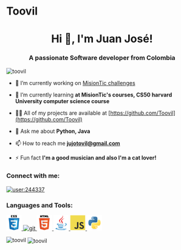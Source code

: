# Toovil
<h1 align="center">Hi 👋, I'm Juan José!</h1>
<h3 align="center">A passionate Software developer from Colombia</h3>

<p align="left"> <img src="https://komarev.com/ghpvc/?username=toovil&label=Profile%20views&color=0e75b6&style=flat" alt="toovil" /> </p>

- 🔭 I’m currently working on [MisionTic challenges](https://www.misiontic2022.gov.co/portal/)

- 🌱 I’m currently learning **at MisionTic's courses, CS50 harvard University computer science course**

- 👨‍💻 All of my projects are available at [https://github.com/Toovil](https://github.com/Toovil)

- 💬 Ask me about **Python, Java**

- 📫 How to reach me **jujotovil@gmail.com**

- ⚡ Fun fact **I'm a good musician and also I'm a cat lover!**

<h3 align="left">Connect with me:</h3>
<p align="left">
<a href="https://es.stackoverflow.com/users/244337/juan-jos%c3%a9-tob%c3%b3n-villa" target="blank"><img align="center" src="https://raw.githubusercontent.com/rahuldkjain/github-profile-readme-generator/master/src/images/icons/Social/stack-overflow.svg" alt="user:244337" height="30" width="40" /></a>
</p>

<h3 align="left">Languages and Tools:</h3>
<p align="left"> <a href="https://www.w3schools.com/css/" target="_blank"> <img src="https://raw.githubusercontent.com/devicons/devicon/master/icons/css3/css3-original-wordmark.svg" alt="css3" width="40" height="40"/> </a> <a href="https://git-scm.com/" target="_blank"> <img src="https://www.vectorlogo.zone/logos/git-scm/git-scm-icon.svg" alt="git" width="40" height="40"/> </a> <a href="https://www.w3.org/html/" target="_blank"> <img src="https://raw.githubusercontent.com/devicons/devicon/master/icons/html5/html5-original-wordmark.svg" alt="html5" width="40" height="40"/> </a> <a href="https://www.java.com" target="_blank"> <img src="https://raw.githubusercontent.com/devicons/devicon/master/icons/java/java-original.svg" alt="java" width="40" height="40"/> </a> <a href="https://developer.mozilla.org/en-US/docs/Web/JavaScript" target="_blank"> <img src="https://raw.githubusercontent.com/devicons/devicon/master/icons/javascript/javascript-original.svg" alt="javascript" width="40" height="40"/> </a> <a href="https://www.python.org" target="_blank"> <img src="https://raw.githubusercontent.com/devicons/devicon/master/icons/python/python-original.svg" alt="python" width="40" height="40"/> </a> 
</p>

<p><img align="left" src="https://github-readme-stats.vercel.app/api/top-langs?username=toovil&show_icons=true&locale=en&layout=compact" alt="toovil" /></p>

<p>&nbsp;<img align="center" src="https://github-readme-stats.vercel.app/api?username=toovil&show_icons=true&locale=en" alt="toovil" /></p>
